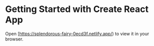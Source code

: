 # Getting Started with Create React App

Open [https://splendorous-fairy-0ecd3f.netlify.app/) to view it in your browser.
